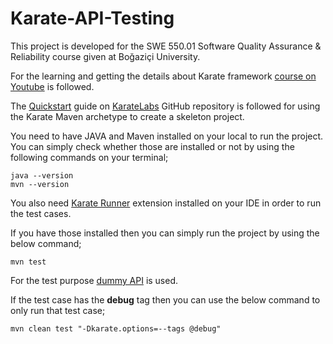 # Karate-API-Testing

This project is developed for the SWE 550.01 Software Quality Assurance & Reliability course given at Boğaziçi University.

For the learning and getting the details about Karate framework [course on Youtube](https://www.youtube.com/playlist?list=PL8VbCbavWfeGGVl-82ZU1aLNDuN0MNgxh) is followed.

The [Quickstart](https://github.com/karatelabs/karate#quickstart) guide on [KarateLabs](https://github.com/karatelabs/karate) GitHub repository is followed for using the Karate Maven archetype to create a skeleton project. 

You need to have JAVA and Maven installed on your local to run the project. You can simply check whether those are installed or not by using the following commands on your terminal;

```
java --version
mvn --version
```
You also need [Karate Runner](https://marketplace.visualstudio.com/items?itemName=kirkslota.karate-runner) extension installed on your IDE in order to run the test cases.

If you have those installed then you can simply run the project by using the below command;

```
mvn test
```

For the test purpose [dummy API](https://reqres.in/) is used.

If the test case has the **debug** tag then you can use the below command to only run that test case;

```
mvn clean test "-Dkarate.options=--tags @debug"
```
